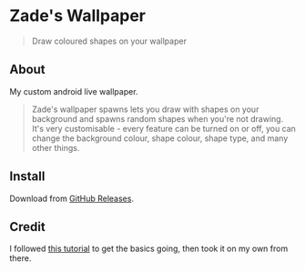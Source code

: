# Zade's Wallpaper

> Draw coloured shapes on your wallpaper

## About

My custom android live wallpaper.

> Zade's wallpaper spawns lets you draw with shapes on your background and spawns random shapes when you're not drawing.
> It's very customisable - every feature can be turned on or off, you can change the background colour, shape colour, shape type, and many other things.

## Install

Download from [GitHub Releases](https://github.com/zadeviggers/wallpaper/releases).

## Credit

I followed [this tutorial](https://www.vogella.com/tutorials/AndroidLiveWallpaper/article.html) to get the basics going, then took it on my own from there.
